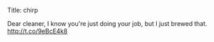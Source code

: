 Title: chirp

Dear cleaner, I know you're just doing your job, but I just brewed that. <a href="http://t.co/9eBcE4k8">http://t.co/9eBcE4k8</a>
